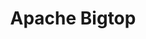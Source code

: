 ---
parent_project: apache
permalink: /engineering/projects/apache/apache-bigtop/
project_link_name: apache-bigtop
project_url: https://www.opencompute.org/
statsAvailable: 'true'
title: Apache Bigtop
---